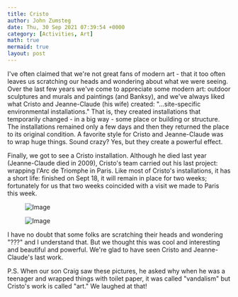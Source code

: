 ```yaml
---
title: Cristo
author: John Zumsteg
date: Thu, 30 Sep 2021 07:39:54 +0000
category: [Activities, Art]
math: true
mermaid: true
layout: post
---
```

I've often claimed that we're not great fans of modern art - that it too often leaves us scratching our heads and wondering about what we were seeing. Over the last few years we've come to appreciate some modern art: outdoor sculptures and murals and paintings (and Banksy), and we've always liked what Cristo and Jeanne-Claude (his wife) created: "...site-specific environmental installations." That is, they created installations that temporarily changed - in a big way - some place or building or structure. The installations remained only a few days and then they returned the place to its original condition. A favorite style for Cristo and Jeanne-Claude was to wrap huge things. Sound crazy? Yes, but they create a powerful effect.

Finally, we got to see a Cristo installation. Although he died last year (Jeanne-Claude died in 2009), Cristo's team carried out his last project: wrapping l'Arc de Triomphe in Paris. Like most of Cristo's installations, it has a short life: finished on Sept 18, it will remain in place for two weeks; fortunately for us that two weeks coincided with a visit we made to Paris this week.&nbsp;

<figure class = "portrait">
	<img src="{{"/assets/images/2021/09/Cristo1.jpg" | prepend: site.baseurl | prepend: site.url }}" alt="Image" />
</figure>
<figure class = "portrait">
	<img src="{{"/assets/images/2021/09/Cristo2.jpg" | prepend: site.baseurl | prepend: site.url }}" alt="Image" />
</figure>

I have no doubt that some folks are scratching their heads and wondering "???" and I understand that. But we thought this was cool and interesting and beautiful and powerful. We're glad to have seen Cristo and Jeanne-Claude's last work.

P.S. When our son Craig saw these pictures, he asked why when he was a teenager and wrapped things with toilet paper, it was called "vandalism" but Cristo's work is called "art." We laughed at that!
